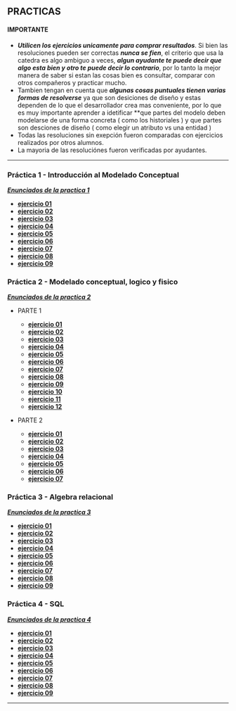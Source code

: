 ## PRACTICAS

#### IMPORTANTE
- **_Utilicen los ejercicios unicamente para comprar resultados_**. Si bien las resoluciones pueden ser correctas **_nunca se fien_**, el criterio que usa la catedra es algo ambiguo a veces, **_algun ayudante te puede decir que algo esta bien y otro te puede decir lo contrario_**, por lo tanto la mejor manera de saber si estan las cosas bien es consultar, comparar con otros compañeros y practicar mucho. 
- Tambien tengan en cuenta que **_algunas cosas puntuales tienen varias formas de resolverse_** ya que son desiciones de diseño y estas dependen de lo que el desarrollador crea mas conveniente, por lo que es muy importante aprender a idetificar **que partes del modelo deben modelarse de una forma concreta ( como los historiales ) y que partes son desciones de diseño ( como elegir un atributo vs una entidad )
- Todas las resoluciones sin exepción fueron comparadas con ejercicios realizados por otros alumnos.
- La mayoria de las resoluciónes fueron verificadas por ayudantes.
___

### Práctica 1 - Introducción al Modelado Conceptual

[**_Enunciados de la practica 1_**](https://github.com/TaielNxz/DBD/blob/main/Practicas/.pdf/DBD-2024%20-%20Pr%C3%A1ctica%201%20-%20Introducci%C3%B3n%20al%20Modelado%20Conceptual.pdf)

* [**ejercicio 01**](https://github.com/TaielNxz/DBD/blob/main/Practicas/Practica%201/ejercicio%2001/ejercicio_01.png)
* [**ejercicio 02**](https://github.com/TaielNxz/DBD/blob/main/Practicas/Practica%201/ejercicio%2001/ejercicio_02.png)
* [**ejercicio 03**](https://github.com/TaielNxz/DBD/blob/main/Practicas/Practica%201/ejercicio%2001/ejercicio_03.png)
* [**ejercicio 04**](https://github.com/TaielNxz/DBD/blob/main/Practicas/Practica%201/ejercicio%2001/ejercicio_04.png)
* [**ejercicio 05**](https://github.com/TaielNxz/DBD/blob/main/Practicas/Practica%201/ejercicio%2001/ejercicio_05.png)
* [**ejercicio 06**](https://github.com/TaielNxz/DBD/blob/main/Practicas/Practica%201/ejercicio%2001/ejercicio_06.png)
* [**ejercicio 07**](https://github.com/TaielNxz/DBD/blob/main/Practicas/Practica%201/ejercicio%2001/ejercicio_07.png)
* [**ejercicio 08**](https://github.com/TaielNxz/DBD/blob/main/Practicas/Practica%201/ejercicio%2001/ejercicio_08.png)
* [**ejercicio 09**](https://github.com/TaielNxz/DBD/blob/main/Practicas/Practica%201/ejercicio%2001/ejercicio_09.png)

### Práctica 2 - Modelado conceptual, logico y fisico

[**_Enunciados de la practica 2_**](https://github.com/TaielNxz/DBD/blob/main/Practicas/.pdf/DBD-2024%20-%20Pr%C3%A1ctica%202%20-%20Modelado%20conceptual%2C%20logico%20y%20fisico.pdf)

* PARTE 1
  * [**ejercicio 01**](https://github.com/TaielNxz/DBD/blob/main/Practicas/Practica%202/parte%201/ejercicio%2001/ejercicio_01.png)
  * [**ejercicio 02**](https://github.com/TaielNxz/DBD/blob/main/Practicas/Practica%202/parte%201/ejercicio%2001/ejercicio_02.png)
  * [**ejercicio 03**](https://github.com/TaielNxz/DBD/blob/main/Practicas/Practica%202/parte%201/ejercicio%2001/ejercicio_03.png)
  * [**ejercicio 04**](https://github.com/TaielNxz/DBD/blob/main/Practicas/Practica%202/parte%201/ejercicio%2001/ejercicio_04.png)
  * [**ejercicio 05**](https://github.com/TaielNxz/DBD/blob/main/Practicas/Practica%202/parte%201/ejercicio%2001/ejercicio_05.png)
  * [**ejercicio 06**](https://github.com/TaielNxz/DBD/blob/main/Practicas/Practica%202/parte%201/ejercicio%2001/ejercicio_06.png)
  * [**ejercicio 07**](https://github.com/TaielNxz/DBD/blob/main/Practicas/Practica%202/parte%201/ejercicio%2001/ejercicio_07.png)
  * [**ejercicio 08**](https://github.com/TaielNxz/DBD/blob/main/Practicas/Practica%202/parte%201/ejercicio%2001/ejercicio_08.png)
  * [**ejercicio 09**](https://github.com/TaielNxz/DBD/blob/main/Practicas/Practica%202/parte%201/ejercicio%2001/ejercicio_09.png)
  * [**ejercicio 10**](https://github.com/TaielNxz/DBD/blob/main/Practicas/Practica%202/parte%201/ejercicio%2001/ejercicio_10.png)
  * [**ejercicio 11**](https://github.com/TaielNxz/DBD/blob/main/Practicas/Practica%202/parte%201/ejercicio%2001/ejercicio_11.png)
  * [**ejercicio 12**](https://github.com/TaielNxz/DBD/blob/main/Practicas/Practica%202/parte%201/ejercicio%2001/ejercicio_12.png)

* PARTE 2
  * [**ejercicio 01**](https://github.com/TaielNxz/DBD/blob/main/Practicas/Practica%202/parte%202/ejercicio%2001/ejercicio_01.png)
  * [**ejercicio 02**](https://github.com/TaielNxz/DBD/blob/main/Practicas/Practica%202/parte%202/ejercicio%2001/ejercicio_02.png)
  * [**ejercicio 03**](https://github.com/TaielNxz/DBD/blob/main/Practicas/Practica%202/parte%202/ejercicio%2001/ejercicio_03.png)
  * [**ejercicio 04**](https://github.com/TaielNxz/DBD/blob/main/Practicas/Practica%202/parte%202/ejercicio%2001/ejercicio_04.png)
  * [**ejercicio 05**](https://github.com/TaielNxz/DBD/blob/main/Practicas/Practica%202/parte%202/ejercicio%2001/ejercicio_05.png)
  * [**ejercicio 06**](https://github.com/TaielNxz/DBD/blob/main/Practicas/Practica%202/parte%202/ejercicio%2001/ejercicio_06.png)
  * [**ejercicio 07**](https://github.com/TaielNxz/DBD/blob/main/Practicas/Practica%202/parte%202/ejercicio%2001/ejercicio_07.png)

### Práctica 3 - Algebra relacional

[**_Enunciados de la practica 3_**](https://github.com/TaielNxz/DBD/blob/main/Practicas/.pdf/DBD-2024%20-%20Pr%C3%A1ctica%203%20-%20Algebra%20relacional.pdf)

* [**ejercicio 01**](https://github.com/TaielNxz/DBD/blob/main/Practicas/Practica%203/ejercicio%2001/ejercicio_01.png)
* [**ejercicio 02**](https://github.com/TaielNxz/DBD/blob/main/Practicas/Practica%203/ejercicio%2001/ejercicio_02.png)
* [**ejercicio 03**](https://github.com/TaielNxz/DBD/blob/main/Practicas/Practica%203/ejercicio%2001/ejercicio_03.png)
* [**ejercicio 04**](https://github.com/TaielNxz/DBD/blob/main/Practicas/Practica%203/ejercicio%2001/ejercicio_04.png)
* [**ejercicio 05**](https://github.com/TaielNxz/DBD/blob/main/Practicas/Practica%203/ejercicio%2001/ejercicio_05.png)
* [**ejercicio 06**](https://github.com/TaielNxz/DBD/blob/main/Practicas/Practica%203/ejercicio%2001/ejercicio_06.png)
* [**ejercicio 07**](https://github.com/TaielNxz/DBD/blob/main/Practicas/Practica%203/ejercicio%2001/ejercicio_07.png)
* [**ejercicio 08**](https://github.com/TaielNxz/DBD/blob/main/Practicas/Practica%203/ejercicio%2001/ejercicio_08.png)
* [**ejercicio 09**](https://github.com/TaielNxz/DBD/blob/main/Practicas/Practica%203/ejercicio%2001/ejercicio_09.png)

### Práctica 4 - SQL

[**_Enunciados de la practica 4_**](https://github.com/TaielNxz/DBD/blob/main/Practicas/.pdf/DBD-2024%20-%20Pr%C3%A1ctica%204%20-%20SQL.pdf)

* [**ejercicio 01**](https://github.com/TaielNxz/DBD/blob/main/Practicas/Practica%204/ejercicio01.sql)
* [**ejercicio 02**](https://github.com/TaielNxz/DBD/blob/main/Practicas/Practica%204/ejercicio02.sql)
* [**ejercicio 03**](https://github.com/TaielNxz/DBD/blob/main/Practicas/Practica%204/ejercicio03.sql)
* [**ejercicio 04**](https://github.com/TaielNxz/DBD/blob/main/Practicas/Practica%204/ejercicio04.sql)
* [**ejercicio 05**](https://github.com/TaielNxz/DBD/blob/main/Practicas/Practica%204/ejercicio05.sql)
* [**ejercicio 06**](https://github.com/TaielNxz/DBD/blob/main/Practicas/Practica%204/ejercicio06.sql)
* [**ejercicio 07**](https://github.com/TaielNxz/DBD/blob/main/Practicas/Practica%204/ejercicio07.sql)
* [**ejercicio 08**](https://github.com/TaielNxz/DBD/blob/main/Practicas/Practica%204/ejercicio08.sql)
* [**ejercicio 09**](https://github.com/TaielNxz/DBD/blob/main/Practicas/Practica%204/ejercicio09.sql)

___

